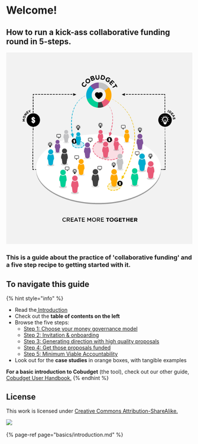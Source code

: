 # Welcome!

## How to run a kick-ass collaborative funding round in 5-steps.

![](.gitbook/assets/unnamed.png)

### This is a guide about the practice of 'collaborative funding' and a five step recipe to getting started with it. 

## To navigate this guide

{% hint style="info" %}
* Read the[ Introduction](basics/introduction.md)
* Check out the **table of contents on the left**
* Browse the five steps:
  * [Step 1: Choose your money governance model](the-5-steps/untitled.md)
  * [Step 2: Invitation & onboarding](the-5-steps/step-2-invitation-and-onboarding.md)
  * [Step 3: Generating direction with high quality proposals](the-5-steps/step-3-generating-direction-with-high-quality-proposals/)
  * [Step 4: Get those proposals funded](the-5-steps/step-4-get-those-proposals-funded.md)
  * [Step 5: Minimum Viable Accountability](the-5-steps/step-5-minimum-viable-accountability.md)
* Look out for the **case studies** in orange boxes, with tangible examples

**For a basic introduction to Cobudget** \(the tool\), check out our other guide,[ Cobudget User Handbook.](https://guide.greaterthan.works)
{% endhint %}

## License

This work is licensed under [Creative Commons Attribution-ShareAlike.](https://creativecommons.org/licenses/by-sa/4.0/)​

![](https://blobscdn.gitbook.com/v0/b/gitbook-28427.appspot.com/o/assets%2F-LWH-xsJs-1SOLZP-EDA%2F-LatuponpD9HnugX1xMn%2F-LatvHcrHi6WLdA_hrS1%2Fimage.png?alt=media&token=5b95b6dd-351d-4e80-88e3-44400000efaa)

{% page-ref page="basics/introduction.md" %}

